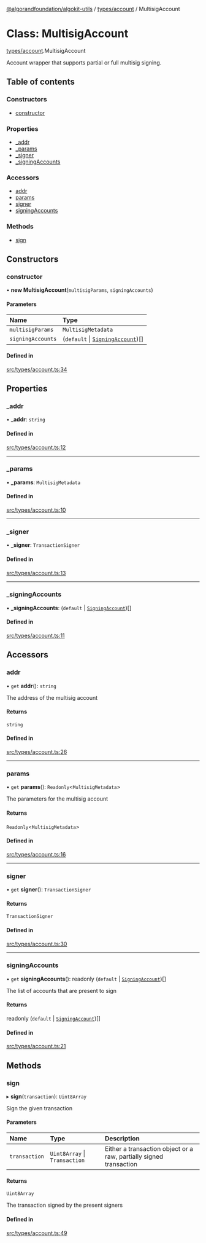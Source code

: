 [@algorandfoundation/algokit-utils](../README.md) / [types/account](../modules/types_account.md) / MultisigAccount

# Class: MultisigAccount

[types/account](../modules/types_account.md).MultisigAccount

Account wrapper that supports partial or full multisig signing.

## Table of contents

### Constructors

- [constructor](types_account.MultisigAccount.md#constructor)

### Properties

- [\_addr](types_account.MultisigAccount.md#_addr)
- [\_params](types_account.MultisigAccount.md#_params)
- [\_signer](types_account.MultisigAccount.md#_signer)
- [\_signingAccounts](types_account.MultisigAccount.md#_signingaccounts)

### Accessors

- [addr](types_account.MultisigAccount.md#addr)
- [params](types_account.MultisigAccount.md#params)
- [signer](types_account.MultisigAccount.md#signer)
- [signingAccounts](types_account.MultisigAccount.md#signingaccounts)

### Methods

- [sign](types_account.MultisigAccount.md#sign)

## Constructors

### constructor

• **new MultisigAccount**(`multisigParams`, `signingAccounts`)

#### Parameters

| Name | Type |
| :------ | :------ |
| `multisigParams` | `MultisigMetadata` |
| `signingAccounts` | (`default` \| [`SigningAccount`](types_account.SigningAccount.md))[] |

#### Defined in

[src/types/account.ts:34](https://github.com/algorandfoundation/algokit-utils-ts/blob/main/src/types/account.ts#L34)

## Properties

### \_addr

• **\_addr**: `string`

#### Defined in

[src/types/account.ts:12](https://github.com/algorandfoundation/algokit-utils-ts/blob/main/src/types/account.ts#L12)

___

### \_params

• **\_params**: `MultisigMetadata`

#### Defined in

[src/types/account.ts:10](https://github.com/algorandfoundation/algokit-utils-ts/blob/main/src/types/account.ts#L10)

___

### \_signer

• **\_signer**: `TransactionSigner`

#### Defined in

[src/types/account.ts:13](https://github.com/algorandfoundation/algokit-utils-ts/blob/main/src/types/account.ts#L13)

___

### \_signingAccounts

• **\_signingAccounts**: (`default` \| [`SigningAccount`](types_account.SigningAccount.md))[]

#### Defined in

[src/types/account.ts:11](https://github.com/algorandfoundation/algokit-utils-ts/blob/main/src/types/account.ts#L11)

## Accessors

### addr

• `get` **addr**(): `string`

The address of the multisig account

#### Returns

`string`

#### Defined in

[src/types/account.ts:26](https://github.com/algorandfoundation/algokit-utils-ts/blob/main/src/types/account.ts#L26)

___

### params

• `get` **params**(): `Readonly`<`MultisigMetadata`\>

The parameters for the multisig account

#### Returns

`Readonly`<`MultisigMetadata`\>

#### Defined in

[src/types/account.ts:16](https://github.com/algorandfoundation/algokit-utils-ts/blob/main/src/types/account.ts#L16)

___

### signer

• `get` **signer**(): `TransactionSigner`

#### Returns

`TransactionSigner`

#### Defined in

[src/types/account.ts:30](https://github.com/algorandfoundation/algokit-utils-ts/blob/main/src/types/account.ts#L30)

___

### signingAccounts

• `get` **signingAccounts**(): readonly (`default` \| [`SigningAccount`](types_account.SigningAccount.md))[]

The list of accounts that are present to sign

#### Returns

readonly (`default` \| [`SigningAccount`](types_account.SigningAccount.md))[]

#### Defined in

[src/types/account.ts:21](https://github.com/algorandfoundation/algokit-utils-ts/blob/main/src/types/account.ts#L21)

## Methods

### sign

▸ **sign**(`transaction`): `Uint8Array`

Sign the given transaction

#### Parameters

| Name | Type | Description |
| :------ | :------ | :------ |
| `transaction` | `Uint8Array` \| `Transaction` | Either a transaction object or a raw, partially signed transaction |

#### Returns

`Uint8Array`

The transaction signed by the present signers

#### Defined in

[src/types/account.ts:49](https://github.com/algorandfoundation/algokit-utils-ts/blob/main/src/types/account.ts#L49)
